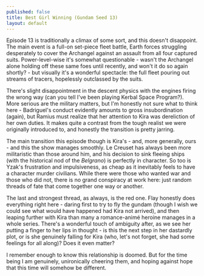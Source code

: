 ```yaml
---
published: false
title: Best Girl Winning (Gundam Seed 13)
layout: default
---
```


Episode 13 is traditionally a climax of some sort, and this doesn't disappoint. The main event is a full-on set-piece fleet battle, Earth forces struggling desperately to cover the Archangel against an assault from all four captured suits. Power-level-wise it's somewhat questionable - wasn't the Archangel alone holding off these same foes until recently, and won't it do so again shortly? - but visually it's a wonderful spectacle: the full fleet pouring out streams of tracers, hopelessly outclassed by the suits.

There's slight disappointment in the descent physics with the engines firing the wrong way (can you tell I've been playing Kerbal Space Program?). More serious are the military matters, but I'm honestly not sure what to think here - Badriguel's conduct evidently amounts to gross insubordination (again), but Ramius must realize that her attention to Kira was dereliction of her own duties. It makes quite a contrast from the tough realist we were originally introduced to, and honestly the transition is pretty jarring.

The main transition this episode though is Kira's - and, more generally, ours - and this the show manages smoothly. Le Creuset has always been more militaristic than those around him, and his decision to sink fleeing ships (with the historical nod of the *Belgrano*) is perfectly in character. So too is Yzak's frustration and impulsiveness, as cheap as it inevitably feels to have a character murder civilians. While there were those who wanted war and those who did not, there is no grand conspiracy at work here: just random threads of fate that come together one way or another.

The last and strongest thread, as always, is the red one. Flay honestly does everything right here - daring first to try to fly the gundam (though I wish we could see what would have happened had Kira not arrived), and then leaping further with Kira than many a romance-animé heroine manages in a whole series. There's a wonderful touch of ambiguity after, as we see her putting a finger to her lips in thought - is this the next step in her dastardly plot, or is she genuinely falling for Kira (who, let's not forget, she had some feelings for all along)? Does it even matter?

I remember enough to know this relationship is doomed. But for the time being I am genuinely, unironically cheering them, and hoping against hope that this time will somehow be different.